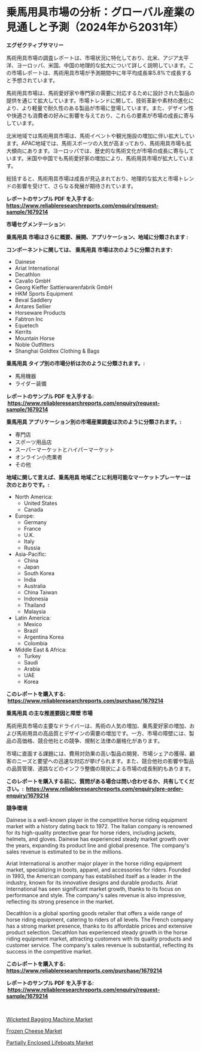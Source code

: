 <p><h1>乗馬用具市場の分析：グローバル産業の見通しと予測（2024年から2031年）</h1></p><p><strong>エグゼクティブサマリー</strong></p>
<p><p>馬術用具市場の調査レポートは、市場状況に特化しており、北米、アジア太平洋、ヨーロッパ、米国、中国の地理的な拡大について詳しく説明しています。この市場レポートは、馬術用具市場が予測期間中に年平均成長率5.8%で成長すると予想されています。</p><p>馬術用具市場は、馬術愛好家や専門家の需要に対応するために設計された製品の提供を通じて拡大しています。市場トレンドに関して、技術革新や素材の進化により、より軽量で耐久性のある製品が市場に登場しています。また、デザイン性や快適さも消費者の好みに影響を与えており、これらの要素が市場の成長に寄与しています。</p><p>北米地域では馬術用具市場は、馬術イベントや観光施設の増加に伴い拡大しています。APAC地域では、馬術スポーツの人気が高まっており、馬術用具市場も拡大傾向にあります。ヨーロッパでは、歴史的な馬術文化が市場の成長に寄与しています。米国や中国でも馬術愛好家の増加により、馬術用具市場が拡大しています。</p><p>総括すると、馬術用具市場は成長が見込まれており、地理的な拡大と市場トレンドの影響を受けて、さらなる発展が期待されています。</p></p>
<p><strong>レポートのサンプル PDF を入手する: <a href="https://www.reliableresearchreports.com/enquiry/request-sample/1679214">https://www.reliableresearchreports.com/enquiry/request-sample/1679214</a></strong></p>
<p><strong>市場セグメンテーション:</strong></p>
<p><strong> 乗馬用具 市場はさらに概要、展開、アプリケーション、地域に分類されます :</strong></p>
<p><strong>コンポーネントに関しては、 乗馬用具 市場は次のように分類されます: &nbsp;</strong></p>
<p><ul><li>Dainese</li><li>Ariat International</li><li>Decathlon</li><li>Cavallo GmbH</li><li>Georg Kieffer Sattlerwarenfabrik GmbH</li><li>HKM Sports Equipment</li><li>Beval Saddlery</li><li>Antares Sellier</li><li>Horseware Products</li><li>Fabtron Inc</li><li>Equetech</li><li>Kerrits</li><li>Mountain Horse</li><li>Noble Outfitters</li><li>Shanghai Goldtex Clothing & Bags</li></ul></p>
<p><strong> 乗馬用具 タイプ別の市場分析は次のように分類されます。:</strong></p>
<p><ul><li>馬用機器</li><li>ライダー装備</li></ul></p>
<p><strong>レポートのサンプル PDF を入手する: &nbsp;<a href="https://www.reliableresearchreports.com/enquiry/request-sample/1679214">https://www.reliableresearchreports.com/enquiry/request-sample/1679214</a></strong></p>
<p><strong> 乗馬用具 アプリケーション別の市場産業調査は次のように分類されます。:</strong></p>
<p><ul><li>専門店</li><li>スポーツ用品店</li><li>スーパーマーケットとハイパーマーケット</li><li>オンライン小売業者</li><li>その他</li></ul></p>
<p><strong>地域に関して言えば、乗馬用具 地域ごとに利用可能なマーケットプレーヤーは次のとおりです。:</strong></p>
<p><ul>
    <li>
        North America:
        <ul>
            <li>United States</li>
            <li>Canada</li>
        </ul>
    </li>
    <li>
        Europe:
        <ul>
            <li>Germany</li>
            <li>France</li>
            <li>U.K.</li>
            <li>Italy</li>
            <li>Russia</li>
        </ul>
    </li>
    <li>
        Asia-Pacific:
        <ul>
            <li>China</li>
            <li>Japan</li>
            <li>South Korea</li>
            <li>India</li>
            <li>Australia</li>
            <li>China Taiwan</li>
            <li>Indonesia</li>
            <li>Thailand</li>
            <li>Malaysia</li>
        </ul>
    </li>
    <li>
        Latin America:
        <ul>
            <li>Mexico</li>
            <li>Brazil</li>
            <li>Argentina Korea</li>
            <li>Colombia</li>
        </ul>
    </li>
    <li>
        Middle East & Africa:
        <ul>
            <li>Turkey</li>
            <li>Saudi</li>
            <li>Arabia</li>
            <li>UAE</li>
            <li>Korea</li>
        </ul>
    </li>
    </ul></p>
<p><strong>このレポートを購入する: &nbsp;<a href="https://www.reliableresearchreports.com/purchase/1679214">https://www.reliableresearchreports.com/purchase/1679214</a></strong></p>
<p><strong>乗馬用具 の主な推進要因と障壁 市場</strong></p>
<p><p>馬術用具市場の主要なドライバーは、馬術の人気の増加、乗馬愛好家の増加、および馬術用具の高品質とデザインの需要の増加です。一方、市場の障壁には、製品の高価格、競合他社との競争、規制と法律の厳格化があります。</p><p>市場に直面する課題には、費用対効果の高い製品の開発、市場シェアの獲得、顧客のニーズと要望への迅速な対応が挙げられます。また、競合他社の影響や製品の品質管理、道路などのインフラ整備の現状による市場の成長制約もあります。</p></p>
<p><strong>このレポートを購入する前に、質問がある場合は問い合わせるか、共有してください。:&nbsp; <a href="https://www.reliableresearchreports.com/enquiry/pre-order-enquiry/1679214">https://www.reliableresearchreports.com/enquiry/pre-order-enquiry/1679214</a></strong></p>
<p><strong>競争環境</strong></p>
<p><p>Dainese is a well-known player in the competitive horse riding equipment market with a history dating back to 1972. The Italian company is renowned for its high-quality protective gear for horse riders, including jackets, helmets, and gloves. Dainese has experienced steady market growth over the years, expanding its product line and global presence. The company's sales revenue is estimated to be in the millions.</p><p>Ariat International is another major player in the horse riding equipment market, specializing in boots, apparel, and accessories for riders. Founded in 1993, the American company has established itself as a leader in the industry, known for its innovative designs and durable products. Ariat International has seen significant market growth, thanks to its focus on performance and style. The company's sales revenue is also impressive, reflecting its strong presence in the market.</p><p>Decathlon is a global sporting goods retailer that offers a wide range of horse riding equipment, catering to riders of all levels. The French company has a strong market presence, thanks to its affordable prices and extensive product selection. Decathlon has experienced steady growth in the horse riding equipment market, attracting customers with its quality products and customer service. The company's sales revenue is substantial, reflecting its success in the competitive market.</p></p>
<p><strong>このレポートを購入する: &nbsp; <a href="https://www.reliableresearchreports.com/purchase/1679214">https://www.reliableresearchreports.com/purchase/1679214</a></strong></p>
<p><strong>レポートのサンプル PDF を入手する: &nbsp;<a href="https://www.reliableresearchreports.com/enquiry/request-sample/1679214">https://www.reliableresearchreports.com/enquiry/request-sample/1679214</a></strong><strong></strong></p>
<p>&nbsp;</p>
<p><p><a href="https://view.publitas.com/reportprime-1/wicketed-bagging-machine-market-size-furnishes-valuable-information-encompassing-market-share-market-trends-and-projections-spanning-from-2023-to-2030/">Wicketed Bagging Machine Market</a></p><p><a href="https://view.publitas.com/reportprime-1/frozen-cheese-market-centers-on-aspects-such-as-market-growth-market-share-market-opportunity-and-projected-forecasts-spanning-from-2023-to-2030/">Frozen Cheese Market</a></p><p><a href="https://view.publitas.com/reportprime-1/partially-enclosed-lifeboats-market-furnish-information-about-market-size-market-share-market-dynamics-and-projections-spanning-from-2023-to-2030/">Partially Enclosed Lifeboats Market</a></p></p>
